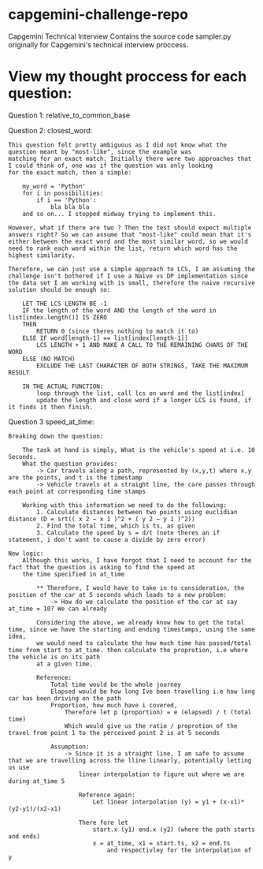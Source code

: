 # capgemini-challenge-repo
 Capgemini Technical Interview 
 Contains the source code sampler.py originally for Capgemini's technical interview proccess.
 


# View my thought proccess for each question:


Question 1: relative_to_common_base

Question 2: closest_word:

    This question felt pretty ambiguous as I did not know what the question meant by "most-like", since the example was
    matching for an exact match. Initially there were two approaches that I could think of, one was if the question was only looking
    for the exact match, then a simple:

        my_word = 'Python'
        for i in possibilities:
            if i == 'Python':
                bla bla bla 
        and so on... I stopped midway trying to implement this.

    However, what if there are two ? Then the test should expect multiple answers right? So we can assume that "most-like" could mean that it's either between the exact word and the most similar word, so we would need to rank each word within the list, return which word has the highest similarity.

    Therefore, we can just use a simple approach to LCS, I am assuming the challenge isn't bothered if I use a Naive vs DP implementation since the data set I am working with is small, therefore the naive recursive solution should be enough so:

        LET THE LCS LENGTH BE -1
        IF the length of the word AND the length of the word in list[index.length()] IS ZERO
        THEN
            RETURN 0 (since theres nothing to match it to)
        ELSE IF word[length-1] == list[index[length-1]]
            LCS LENGTH + 1 AND MAKE A CALL TO THE REMAINING CHARS OF THE WORD 
        ELSE (NO MATCH)
            EXCLUDE THE LAST CHARACTER OF BOTH STRINGS, TAKE THE MAXIMUM RESULT
        
        IN THE ACTUAL FUNCTION:
            loop through the list, call lcs on word and the list[index]
            update the length and close word if a longer LCS is found, if it finds it then finish.



Question 3 speed_at_time:

    Breaking down the question:

        The task at hand is simply, What is the vehicle's speed at i.e. 10 Seconds.
        What the question provides:
            -> Car travels along a path, represented by (x,y,t) where x,y are the points, and t is the timestamp
            -> Vehicle travels at a straight line, the care passes through each point at corresponding time stamps
       
        Working with this information we need to do the following:
            1. Calculate distances between two points using euclidian distance (D = srt(( x 2 − x 1 )^2 + ( y 2 − y 1 )^2))
            2. Find the total time, which is ts, as given
            3. Calculate the speed by s = d/t (note theres an if statement, i don't want to cause a divide by zero error)
        
    New logic:
        Although this works, I have forgot that I need to account for the fact that the question is asking to find the speed at 
        the time specified in at_time

            ** Therefore, I would have to take in to consideration, the position of the car at 5 seconds which leads to a new problem:
                -> How do we calculate the position of the car at say at_time = 10? We can already

            Considering the above, we already know how to get the total time, since we have the starting and ending timestamps, using the same idea,
            we would need to calculate the how much time has passed/total time from start to at_time. then calculate the proprotion, i.e where the vehicle is on its path 
            at a given time.

            Reference:
                Total time would be the whole journey
                Elapsed would be how long Ive been travelling i.e how long car has been driving on the path
                Proportion, how much have i covered,
                    Therefore let p (proportion) = e (elapsed) / t (total time)
                    Which would give us the ratio / proprotion of the travel from point 1 to the perceived point 2 is at 5 seconds

                Assumption:
                    -> Since it is a straight line, I am safe to assume that we are travelling across the lline linearly, potentially letting us use
                        linear interpolation to figure out where we are during at_time 5

                        Reference again:
                            Let linear interpolation (y) = y1 + (x-x1)*(y2-y1)/(x2-x1)

                        There fore let
                            start.x (y1) end.x (y2) (where the path starts and ends)
                            x = at_time, x1 = start.ts, x2 = end.ts
                                and respectivley for the interpolation of y